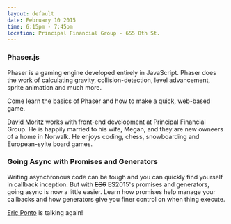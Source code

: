 ```yaml
---
layout: default
date: February 10 2015
time: 6:15pm - 7:45pm
location: Principal Financial Group - 655 8th St.
---
```


### Phaser.js
Phaser is a gaming engine developed entirely in JavaScript. Phaser does the work of calculating gravity, collision-detection, level advancement, sprite animation and much more.

Come learn the basics of Phaser and how to make a quick, web-based game.

[David Moritz](http://www.davidmoritz.net) works with front-end development at Principal Financial Group. He is happily married to his wife, Megan, and they are new owneers of a home in Norwalk. He enjoys coding, chess, snowboarding and European-sylte board games.

### Going Async with Promises and Generators
Writing asynchronous code can be tough and you can quickly find yourself in callback inception. But with <s>ES6</s> ES2015's promises and generators, going async is now a little easier. Learn how promises help manage your callbacks and how generators give you finer control on when thing execute.

[Eric Ponto](http://www.ericponto.com) is talking again! 

